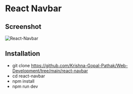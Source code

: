 # React Navbar

## Screenshot

![React-Navbar](https://github.com/Krishna-Gopal-Pathak/Web-Development/assets/142927819/bf55559f-3b93-450a-af1a-3b891591a3b2)

## Installation
- git clone https://github.com/Krishna-Gopal-Pathak/Web-Development/tree/main/react-navbar
- cd react-navbar
- npm install
- npm run dev
